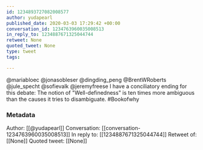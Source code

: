 ```yaml
---
id: 1234893727082008577
author: yudapearl
published_date: 2020-03-03 17:29:42 +00:00
conversation_id: 1234763960035008513
in_reply_to: 1234887671325044744
retweet: None
quoted_tweet: None
type: tweet
tags:

---
```


@mariabloec @jonasobleser @dingding_peng @BrentWRoberts @jule_specht @sofievalk @jeremyfreese I have a conciliatory ending for this debate: The notion of "Well-definedness" is ten times more ambiguous than the causes it tries to disambiguate. #Bookofwhy

### Metadata

Author: [[@yudapearl]]
Conversation: [[conversation-1234763960035008513]]
In reply to: [[1234887671325044744]]
Retweet of: [[None]]
Quoted tweet: [[None]]
